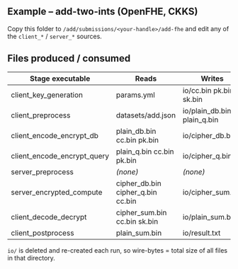 Example – add-two-ints (OpenFHE, CKKS)
--------------------------------------

Copy this folder to
`/add/submissions/<your-handle>/add-fhe`
and edit any of the `client_*` / `server_*` sources.

Files produced / consumed
-------------------------

| Stage executable                | Reads                               | Writes                     |
|---------------------------------|-------------------------------------|----------------------------|
| client_key_generation           | params.yml                          | io/cc.bin pk.bin sk.bin    |
| client_preprocess               | datasets/add.json                   | io/plain_db.bin plain_q.bin |
| client_encode_encrypt_db        | plain_db.bin cc.bin pk.bin           | io/cipher_db.bin            |
| client_encode_encrypt_query     | plain_q.bin cc.bin pk.bin           | io/cipher_q.bin            |
| server_preprocess               | *(none)*                            | *(none)*                   |
| server_encrypted_compute        | cipher_db.bin cipher_q.bin cc.bin    | io/cipher_sum.bin          |
| client_decode_decrypt           | cipher_sum.bin cc.bin sk.bin        | io/plain_sum.bin           |
| client_postprocess              | plain_sum.bin                       | io/result.txt              |

`io/` is deleted and re-created each run, so wire-bytes = total size of
all files in that directory.
